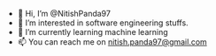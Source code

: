 - 👋 Hi, I’m @NitishPanda97
- 👀 I’m interested in software engineering stuffs.
- 🌱 I’m currently learning machine learning  
- 📫 You can reach me on nitish.panda97@gmail.com

<!---
NitishPanda97/NitishPanda97 is a ✨ special ✨ repository because its `README.md` (this file) appears on your GitHub profile.
You can click the Preview link to take a look at your changes.
--->
